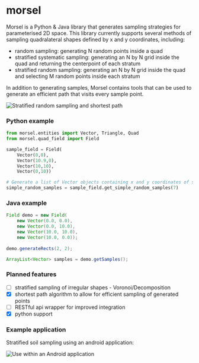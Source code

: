 morsel
======
Morsel is a Python & Java library that generates sampling strategies for parameterised 2D space. This library currently supports several methods of sampling quadralateral shapes defined by x and y coordinates, including:

- random sampling: generating N random points inside a quad
- stratified systematic sampling: generating an N by N grid inside the quad and returning the centerpoint of each stratum
- stratified random sampling: generating an N by N grid inside the quad and selecting M random points inside each stratum

In addition to generating samples, Morsel contains tools that can be used to generate an efficient path that visits every sample point. 

![Stratified random sampling and shortest path](http://i.imgur.com/uDPYIXz.png)

### Python example
```python
from morsel.entities import Vector, Triangle, Quad
from morsel.quad_field import Field

sample_field = Field(
	Vector(0,0), 
	Vector(10.9,0), 
	Vector(10,10), 
	Vector(0,10))

# Generate a list of Vector objects containing x and y coordinates of samples
simple_random_samples = sample_field.get_simple_random_samples(7)
```

### Java example
```java
Field demo = new Field(
	new Vector(0.0, 0.0),
	new Vector(0.0, 10.0),
	new Vector(10.0, 10.0),
	new Vector(10.0, 0.0));
	
demo.generateRects(2, 2);

ArrayList<Vector> samples = demo.getSamples();
```

### Planned features

- [ ] stratified sampling of irregular shapes - Voronoi/Decomposition
- [X] shortest path algorithm to allow for efficient sampling of generated points
- [ ] RESTful api wrapper for improved integration
- [X] python support

### Example application
Stratified soil sampling using an android application:

![Use within an Android application](http://i.imgur.com/ls1rRtb.png)
